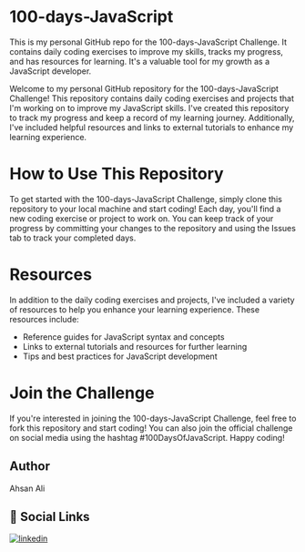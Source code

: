 # 100-days-JavaScript
This is my personal GitHub repo for the 100-days-JavaScript Challenge. It contains daily coding exercises to improve my skills, tracks my progress, and has resources for learning. It's a valuable tool for my growth as a JavaScript developer.

Welcome to my personal GitHub repository for the 100-days-JavaScript Challenge! This repository contains daily coding exercises and projects that I'm working on to improve my JavaScript skills. I've created this repository to track my progress and keep a record of my learning journey. Additionally, I've included helpful resources and links to external tutorials to enhance my learning experience.

# How to Use This Repository
To get started with the 100-days-JavaScript Challenge, simply clone this repository to your local machine and start coding! Each day, you'll find a new coding exercise or project to work on. You can keep track of your progress by committing your changes to the repository and using the Issues tab to track your completed days.

# Resources
In addition to the daily coding exercises and projects, I've included a variety of resources to help you enhance your learning experience. These resources include:

- Reference guides for JavaScript syntax and concepts
- Links to external tutorials and resources for further learning
- Tips and best practices for JavaScript development

# Join the Challenge

If you're interested in joining the 100-days-JavaScript Challenge, feel free to fork this repository and start coding! You can also join the official challenge on social media using the hashtag #100DaysOfJavaScript. Happy coding!

## Author
Ahsan Ali 

## 🔗 Social Links

[![linkedin](https://img.shields.io/badge/linkedin-0A66C2?style=for-the-badge&logo=linkedin&logoColor=white)](https://www.linkedin.com/in/ahsansoomro/)
